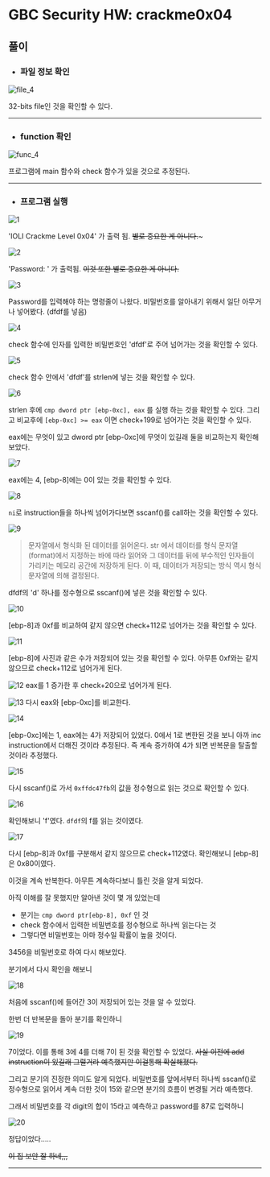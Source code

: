 # GBC Security HW: crackme0x04

## 풀이 
- ### 파일 정보 확인 

![file_4](img4/file_4.png)

32-bits file인 것을 확인할 수 있다.

---

- ### function 확인 

![func_4](img4/func_4.png)

프로그램에 main 함수와 check 함수가 있을 것으로 추정된다.

---

- ### 프로그램 실행 

![1](img4/1.png)

'IOLI Crackme Level 0x04' 가 출력 됨. ~~별로 중요한 게 아니다.~~~

![2](img4/2.png)

'Password: ' 가 출력됨. ~~이것 또한 별로 중요한 게 아니다.~~

![3](img4/3.png)

Password를 입력해야 하는 명령줄이 나왔다. 비밀번호를 알아내기 위해서 일단  아무거나 넣어봤다. (dfdf를 넣음)

![4](img4/4.png)

check 함수에 인자를 입력한 비밀번호인 'dfdf'로 주어 넘어가는 것을 확인할 수 있다. 

![5](img4/5.png)

check 함수 안에서 'dfdf'를 strlen에 넣는 것을 확인할 수 있다. 

![6](img4/6.png)

strlen 후에 `cmp dword ptr [ebp-0xc], eax` 를 실행 하는 것을 확인할 수 있다. 그리고 비교후에 `[ebp-0xc] >= eax` 이면 check+199로 넘어가는 것을 확인할 수 있다. 

eax에는 무엇이 있고 dword ptr [ebp-0xc]에 무엇이 있길래 둘을 비교하는지 확인해 보았다. 

![7](img4/7.png)

eax에는 4, [ebp-8]에는 0이 있는 것을 확인할 수 있다. 

![8](img4/8.png)

`ni`로 instruction들을 하나씩 넘어가다보면 sscanf()를 call하는 것을 확인할 수 있다.

![9](img4/9.png)

>문자열에서 형식화 된 데이터를 읽어온다. str 에서 데이터를 형식 문자열(format)에서 지정하는 바에 따라 읽어와 그 데이터를 뒤에 부수적인 인자들이 가리키는 메모리 공간에 저장하게 된다. 이 때, 데이터가 저장되는 방식 역시 형식 문자열에 의해 결정된다.

dfdf의 'd' 하나를 정수형으로 sscanf()에 넣은 것을 확인할 수 있다. 

![10](img4/10.png)

[ebp-8]과 0xf를 비교하여 같지 않으면 check+112로 넘어가는 것을 확인할 수 있다. 

![11](img4/11.png)

[ebp-8]에 사진과 같은 수가 저장되어 있는 것을 확인할 수 있다. 아무튼 0xf와는 같지 않으므로 check+112로 넘어가게 된다.

![12](img4/12.png)
eax를 1 증가한 후 check+20으로 넘어가게 된다. 

![13](img4/13.png)
다시 eax와 [ebp-0xc]를 비교한다. 

![14](img4/14.png)

[ebp-0xc]에는 1, eax에는 4가 저장되어 있었다. 
0에서 1로 변한된 것을 보니 아까 inc instruction에서 더해진 것이라 추정된다. 즉 계속 증가하여 4가 되면 반복문을 탈출할 것이라 추정했다.

![15](img4/15.png)

다시 sscanf()로 가서 `0xffdc47fb`의 값을 정수형으로 읽는 것으로 확인할 수 있다. 

![16](img4/16.png)

확인해보니 'f'였다. `dfdf`의 f를 읽는 것이였다. 

![17](img4/17.png)

다시 [ebp-8]과 0xf를 구분해서 같지 않으므로 check+112였다. 
확인해보니 [ebp-8]은 0x80이였다.

이것을 계속 반복한다. 
아무튼 계속하다보니 틀린 것을 알게 되었다. 

아직 이해를 잘 못했지만 알아낸 것이 몇 개 있었는데 

   - 분기는 `cmp dword ptr[ebp-8], 0xf` 인 것
   - check 함수에서 입력한 비밀번호를 정수형으로 하나씩 읽는다는 것 
   - 그렇다면 비밀번호는 아마 정수일 확률이 높을 것이다. 

3456을 비밀번호로 하여 다시 해보았다.

분기에서 다시 확인을 해보니 

![18](img4/18.png)

처음에 sscanf()에 들어간 3이 저장되어 있는 것을 알 수 있었다. 

한번 더 반복문을 돌아 분기를 확인하니 

![19](img4/19.png)

7이었다. 
이를 통해 3에 4를 더해 7이 된 것을 확인할 수 있었다. 
~~사실 이전에 add instruction이 있길래 그럴거라 예측했지만 이걸통해 확실해졌다.~~

그리고 분기의 진정한 의미도 알게 되었다. 
비밀번호를 앞에서부터 하나씩 sscanf()로 정수형으로 읽어서 계속 더한 것이 15와 같으면 분기의 흐름이 변경될 거라 예측했다. 

그래서 비밀번호를 각 digit의 합이 15라고 예측하고 password를 87로 입력하니 


![20](img4/20.png)

정답이었다..... 

~~이 집 보안 잘 하네,,,~~

---
